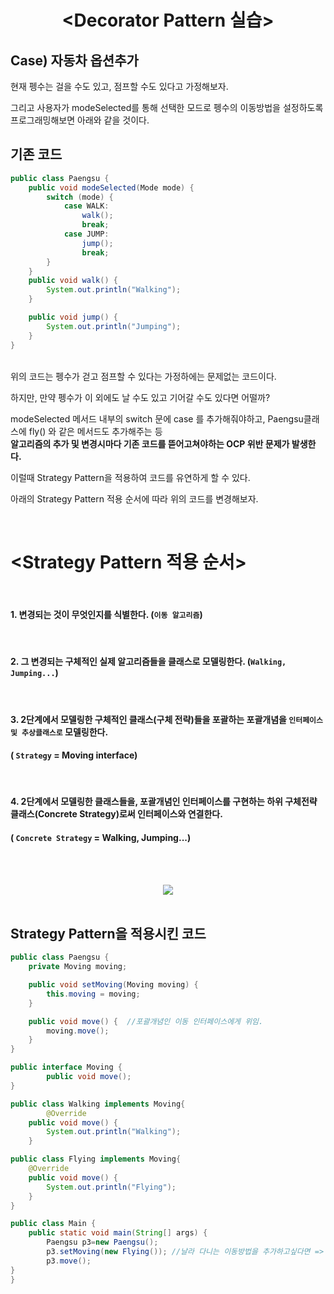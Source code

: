 
# <div align="center"><Decorator Pattern 실습></div>

## Case) 자동차 옵션추가   

  
현재 펭수는 걸을 수도 있고, 점프할 수도 있다고 가정해보자.

그리고 사용자가 modeSelected를 통해 선택한 모드로 펭수의 이동방법을 설정하도록 프로그래밍해보면 아래와 같을 것이다.

## 기존 코드

```java
public class Paengsu {
    public void modeSelected(Mode mode) {
        switch (mode) {
            case WALK:
                walk();
                break;
            case JUMP:
                jump();
                break;
        }
    }
    public void walk() {
        System.out.println("Walking");
    }

    public void jump() {
        System.out.println("Jumping");
    }
}
```

<br>
위의 코드는 펭수가 걷고 점프할 수 있다는 가정하에는 문제없는 코드이다.  

하지만, 만약 펭수가 이 외에도 날 수도 있고 기어갈 수도 있다면 어떨까?  

modeSelected 메서드 내부의 switch 문에 case 를 추가해줘야하고, Paengsu클래스에 fly() 와 같은 메서드도 추가해주는 등  
**알고리즘의 추가 및 변경시마다 기존 코드를 뜯어고쳐야하는 OCP 위반 문제가 발생한다.**

이럴때 Strategy Pattern을 적용하여 코드를 유연하게 할 수 있다.

아래의 Strategy Pattern 적용 순서에 따라 위의 코드를 변경해보자.

<br>

# <Strategy Pattern 적용 순서>

<br>

#### 1. 변경되는 것이 무엇인지를 식별한다. (`이동 알고리즘`)  

<br>

#### 2. 그 변경되는 구체적인 실제 알고리즘들을 클래스로 모델링한다. (`Walking, Jumping...`)  

<br>

#### 3. 2단계에서 모델링한 구체적인 클래스(구체 전략)들을 포괄하는 포괄개념을 `인터페이스 및 추상클래스로` 모델링한다.
#### ( `Strategy` = Moving interface)  

<br>

#### 4. 2단계에서 모델링한 클래스들을, 포괄개념인 인터페이스를 구현하는 하위 구체전략 클래스(Concrete Strategy)로써 인터페이스와 연결한다. 
#### ( `Concrete Strategy` = Walking, Jumping...)

<br><br>

<div align="center">
  <img src="https://github.com/user-attachments/assets/1e40d5cc-fff2-4aaa-a862-ec01d025d335">
  </div>




<br>

## Strategy Pattern을 적용시킨 코드

```java
public class Paengsu {
    private Moving moving;

    public void setMoving(Moving moving) {
        this.moving = moving;
    }

    public void move() {  //포괄개념인 이동 인터페이스에게 위임.
        moving.move();
    }
}
```
```java
public interface Moving {
        public void move();
}
```
```java
public class Walking implements Moving{
        @Override
    public void move() {
        System.out.println("Walking");
    }

```
```java
public class Flying implements Moving{
    @Override
    public void move() {
        System.out.println("Flying");
    }
}
```

```java
public class Main {
    public static void main(String[] args) {
        Paengsu p3=new Paengsu();
        p3.setMoving(new Flying()); //날라 다니는 이동방법을 추가하고싶다면 => 기존코드 변경없이, 포괄개념을 구현하는 Flying구체전략클래스 생성.
        p3.move();
}
}
```
